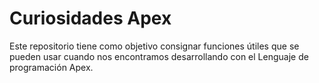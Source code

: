 # Curiosidades Apex

Este repositorio tiene como objetivo consignar funciones útiles que se pueden usar cuando nos encontramos desarrollando con el Lenguaje de programación Apex.

